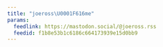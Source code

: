 ```yaml
---
title: "joeross\U0001F616me"
params:
  feedlink: https://mastodon.social/@joeross.rss
  feedid: f1b8e53b1c6186c664173939e15d0bb9
---
```

